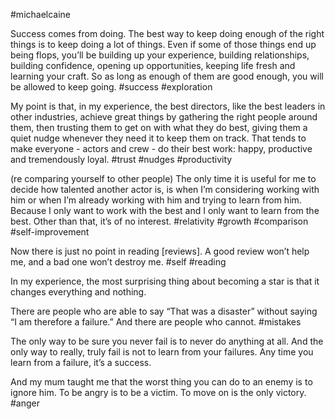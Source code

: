 #michaelcaine

Success comes from doing. The best way to keep doing enough of the right things is to keep doing a lot of things. Even if some of those things end up being flops, you’ll be building up your experience, building relationships, building confidence, opening up opportunities, keeping life fresh and learning your craft. So as long as enough of them are good enough, you will be allowed to keep going. 
#success #exploration   

My point is that, in my experience, the best directors, like the best leaders in other industries, achieve great things by gathering the right people around them, then trusting them to get on with what they do best, giving them a quiet nudge whenever they need it to keep them on track. That tends to make everyone - actors and crew - do their best work: happy, productive and tremendously loyal. 
#trust #nudges #productivity 

(re comparing yourself to other people) The only time it is useful for me to decide how talented another actor is, is when I’m considering working with him or when I’m already working with him and trying to learn from him. Because I only want to work with the best and I only want to learn from the best. Other than that, it’s of no interest. 
#relativity #growth #comparison #self-improvement 

Now there is just no point in reading \[reviews\]. A good review won’t help me, and a bad one won’t destroy me. 
#self #reading

In my experience, the most surprising thing about becoming a star is that it changes everything and nothing. 

There are people who are able to say “That was a disaster” without saying “I am therefore a failure.” And there are people who cannot. 
#mistakes

The only way to be sure you never fail is to never do anything at all. And the only way to really, truly fail is not to learn from your failures. Any time you learn from a failure, it’s a success. 

And my mum taught me that the worst thing you can do to an enemy is to ignore him. To be angry is to be a victim. To move on is the only victory.
#anger